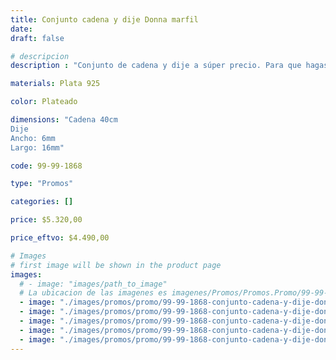 ```yaml
---
title: Conjunto cadena y dije Donna marfil
date: 
draft: false

# descripcion
description : "Conjunto de cadena y dije a súper precio. Para que hagas los regalos más lindos y de la mejor calidad. Todo en plata 925. "

materials: Plata 925

color: Plateado

dimensions: "Cadena 40cm 
Dije
Ancho: 6mm 
Largo: 16mm"

code: 99-99-1868

type: "Promos"

categories: []

price: $5.320,00

price_eftvo: $4.490,00

# Images
# first image will be shown in the product page
images:
  # - image: "images/path_to_image"
  # La ubicacion de las imagenes es imagenes/Promos/Promos.Promo/99-99-1868-conjunto-cadena-y-dije-donna-marfil
  - image: "./images/promos/promo/99-99-1868-conjunto-cadena-y-dije-donna-marfil_a.jpg"
  - image: "./images/promos/promo/99-99-1868-conjunto-cadena-y-dije-donna-marfil_b.jpg"
  - image: "./images/promos/promo/99-99-1868-conjunto-cadena-y-dije-donna-marfil_c.jpg"
  - image: "./images/promos/promo/99-99-1868-conjunto-cadena-y-dije-donna-marfil_d.jpg"
  - image: "./images/promos/promo/99-99-1868-conjunto-cadena-y-dije-donna-marfil_e.jpg"
---
```

